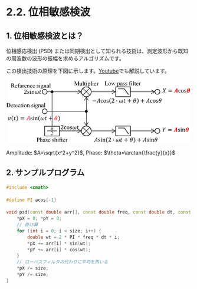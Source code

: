 # 2.2. 位相敏感検波

## 1. 位相敏感検波とは？
位相感応検出 (PSD) または同期検出として知られる技術は、測定波形から既知の周波数の波形の振幅を求めるアルゴリズムです。

この検出技術の原理を下図に示します。[Youtube](https://www.youtube.com/watch?v=pHyuB1YW4qY)でも解説しています。

![PSD](https://github.com/daigokk/LIA/blob/master/docs/images/PSD.png?raw=true)

Amplitude: $A=\sqrt{x^2+y^2}$, Phase: $\theta=\arctan{\frac{y}{x}}$

## 2. サンプルプログラム
```cpp
#include <cmath>

#define PI acos(-1)

void psd(const double arr[], const double freq, const double dt, const int size, double* pX, double* pY) {
    *pX = 0; *pY = 0;
    // 掛け算
    for (int i = 0; i < size; i++) {
        double wt = 2 * PI * freq * dt * i;
        *pX += arr[i] * sin(wt);
        *pY += arr[i] * cos(wt);
    }
    // ローパスフィルタの代わりに平均を用いる
    *pX /= size;
    *pY /= size;
}
```

